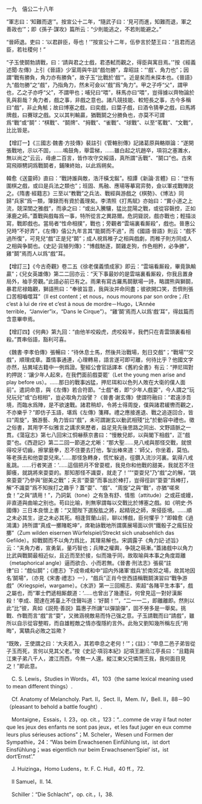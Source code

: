 一九　僖公二十八年

“軍志曰：‘知難而退’”。按宣公十二年，“隨武子曰：‘見可而進，知難而退，軍之善政也’”；即《孫子·謀攻》篇所云：“少則能逃之，不若則能避之。”

“晉師退。吏曰：‘以君辟臣，辱也！’”按宣公十二年，伍參言於楚王曰：“且君而逃臣，若社稷何！”

“子玉使鬬勃請戰，曰：‘請與君之士戲，君憑軾而觀之，得臣與寓目焉。’”按《經義述聞·左傳》上引《晉語》少室周與牛談“戲勿勝”，韋昭註：“‘戲’、角力也”；因謂“戰有勝負，角力亦有勝負”，故子玉“比戰於‘戲’”。近是矣而未探本也。《晉語》九“戲勿勝”之“戲”，乃指角力，然未可僉以“戲”爲“角力”。甲之子呼“父”，謂甲也，乙之子亦呼“父”，不謂甲也；哺兒曰“喂”，秣馬亦曰“喂”，豈得據以齊物論於乳與芻哉？角力者，戲之事，非戲之意也。諸凡競技能、較短長之事，古今多稱曰“戲”，非止角觝；故曰博塞之戲，曰奕戲，曰葉子戲，曰酒令猜拳之戲，曰馬將牌戲，曰賽球之戲。又以其判輸贏，猶戰鬬之分勝負也，亦莫不可謂爲“戰”或“鬬”：“棋戰”、“鬬牌”、“拇戰”、“雀戰”、“球戰”、以至“茗戰”、“文戰”，比比皆是。

【增訂一】《三國志·魏書·方技傳》裴註引《管輅别傳》記諸葛原與輅辯論：“遂開張戰地，示以不固，……鳴鼓角，舉雲梯，……雖白起之坑趙卒，項羽之塞濉水，無以尚之”云云，毋慮二百言，皆作攻守交綏語，真所謂“舌戰”、“鬬口”也。古來寫飛辯騁詞爲戰鬬者，鋪陳終始，以此爲朔矣。

韓愈《送靈師》直曰：“戰詩誰與敵，浩汗橫戈鋋”。桓譚《新論·言體》曰：“世有圍棋之戲，或曰是兵法之類也”；班固、馬融、應瑒等摹寫弈勢，僉以軍戎戰陣説之。《隋書·經籍志》三至以“教戰”之兵法、戰經與游戲之《棋勢》、《博法》同歸“兵家”爲一類，簿録而有資於義理矣。李清照《打馬賦》亦始曰：“實小道之上流，競深閨之雅戲”，而承之曰：“或出入騰驤，猛比昆陽之戰，或從容磬控，正如涿鹿之師。”蓋戰與戲每爲一事，特所從言之異路爾。危詞聳説，戲亦戰也；輕描淡寫，戰即戲也。當局者“性命相撲”，戰也；旁觀者“雲端裏看厮殺”，戲也。晉惠公兒時“不好弄”，《左傳》僖公九年言其“能鬬而不過”，而《國語·晉語》則云：“戲不過所復”，可見兒“戲”正是兒“鬬”；成人視爲稚子之相與戲劇，而稚子則方同成人之相與争鬬也。《史記·貨殖列傳》：“博戲馳逐，鬬雞走狗，作色相矜，必争勝”，雞“鬬”焉而人以爲“戲”耳。

【增訂三】《今古奇觀》卷二五《徐老僕義憤成家》即云：“雲端看厮殺，畢竟孰輸贏”；《兒女英雄傳》第二二回亦云：“天下事最妙的是雲端裏看厮殺，你我且置身局外，袖手旁觀。”此語必前已有之。雨果有寫古羅馬鬬獸場一詩，略謂熊與獅鬬，暴君尼禄臨觀，獅語熊曰：“奉彼旨意，我與汝并命同盡；彼欲開口笑，吾儕則張口苦相嚙噬耳”（Il est content；et nous，nous mourons par son ordre；/Et c’est à lui de rire et c’est à nous de mordre－Hugo，L’Année terrible，“Janvier”ix，“Dans le Cirque”）。“雞‘鬬’焉而人以爲‘戲’耳”，得兹篇而含意畢申焉。

【增訂四】《何典》第九回：“由他羊咬殺虎，虎咬殺羊，我們只在青雲頭裏看相殺。”貫串俗語，豁利可喜。

《魏書·李孝伯傳》張暢曰：“待休息士馬，然後共治戰場，剋日交戲”；“戰場”“交戲”，順理成章。蓋情事通連，心理轉易，語言遂可即可離，何待比乎？他國文字亦然，拈異域古籍中一例爲證。聖經公會官話譯本《舊約全書》有云：“押尼珥對約押説：‘讓少年人起來，在我們面前戲耍罷’（Let the young men arise and play before us）。……那日的戰事凶猛，押尼珥和以色列人敗在大衛的僕人面前”。遣詞命意，與《左傳》若合符節。“士戲”者，即“少年人戲耍”，今人謂之“玩兒玩兒”或“白相相”，豈必取角力設譬？《晉書·謝玄傳》使謂符融曰：“君遠涉吾境，而臨水爲陣，是不欲速戰。諸君稍却，令將士得周旋，僕與諸君緩轡而觀之，不亦樂乎？”即仿子玉語，堪爲《左傳》箋釋。禮之應接進退、戰之追逐回合，皆曰“周旋”，猶游藝、角力皆曰“戲”，未可謂謝玄以動武相殘“比”於動容中禮也。徵之俗書，其用字不似雅言之講求來歷者，益足見先後思路之同出、文野語脈之一貫。《蕩寇志》第七八回宋江恫嚇蔡京書曰：“慢散兒郎，以與閣下相戲”，正“戲耍”也。《西遊記》第二二回一節道之尤晰：“那大聖……見八戒與那怪交戰，就恨得咬牙切齒，擦掌磨拳，忍不住要去打他，掣出棒來道：‘師父，你坐着，莫怕。等老孫去和他耍耍兒來。’……那怪急轉身，慌忙躲過，徑鑽入流沙河裏。氣得八戒亂跳。……行者笑道：‘……這個把月不曾耍棍，我見你和他戰的甜美，我就忍不住脚癢，就跳將來耍耍的。那知那怪不識耍，就走了！’”“耍耍兒”乃“戲”之的解，“跳來耍耍”乃參與“甜美之戰”；夫言“耍耍”而事出於棒打，豈得徑訓“耍耍”爲棒打，解“不識耍”爲不知挨打之趣乎？蓋“耍”、“戲”、“周旋”之與“戰”，亦猶“嗟來食！”之與“請用！”，乃詞氣（tone）之有急有舒、情態（attitude）之或莊或嫚，非直道與曲喻之别也。苟曰比喻，則無寧謂每以交戰比於博塞之戲。如《明史·外國傳》三日本良懷上書：“又聞陛下選股肱之將，起精锐之師，來侵臣境。……順之未必其生，逆之未必其死。相逢賀蘭山前，聊以博戲，臣何懼乎？”即韓愈《過鴻溝》詩所謂“真成一擲賭乾坤”，席勒詠戰地所謂廣展場面以供“鐵骰子之瘋狂投擲”（Zum wilden eisernen Würfelspiel/Streckt sich unabsehlich das Gefilde）。抑戰鬬而不以角力爲比，其理易解也。宋調露子《角力記·述旨》云：“夫角力者，宣勇氣，量巧智也；兵陣之權輿，争競之萌漸。”蓋諸戲中以角力比武與戰鬬最相近似，且近而至於接，似而幾乎同，故取喻與本事之角度距離（metaphorical angle）逼而欲合、小而若無。《晉書·刑法志》張裴“註律”曰：“戲似鬬”；《禮志》下成帝咸和中“詔内外諸軍‘戲兵’於南郊之場，故其地因名‘鬬場”，（亦見《宋書·禮志》一），“戲兵”正肖今世西語稱戰鬬演習曰“戰争游戲”（Kriegspiel，wargame）。《水滸》第一三回楊志、索超“各賭平生本事”，戲之屬也，而“軍士們遞相厮覷道：‘……也曾出了幾遭征，何曾見這一對好漢厮殺！’李成、聞達在將臺上不住聲叫道：‘好鬬！’”，“二一一二，即離離即。然則以此“比”彼，真如《説苑·善説》篇惠子所譏“以彈諭彈”，固不勞多是一舉矣。挑戰、作戰而言“戲”言“耍”，又微涵視敵易而恃己强之意。子玉請戰而曰“請戲”，雖所以自示從容整暇，而自雄輕敵之情亦復隱約言外。此殆又劉知幾所稱左氏“用晦”，寓驕兵必敗之旨歟？

“既敗，王使謂之曰：‘大夫若入，其若申息之老何！’”；《註》：“申息二邑子弟皆從子玉而死，言何以見其父老。”按《史記·項羽本紀》記項王謝烏江亭長曰：“且籍與江東子弟八千人，渡江而西，今無一人還。縱江東父兄憐而王我，我何面目見之！”即此意。











　C. S. Lewis，Studies in Words，41，103（the same lexical meaning used to mean different things）.

　Cf. Anatomy of Melancholy. Part. II，Sect. II，Mem. IV，Bell. II，88－90（pleasant to behold a battle fought）.

　Montaigne，Essais，I. 23，op. cit.，123：“...comme de vray il faut noter que les jeux des enfants ne sont pas jeux，et les faut juger en eux comme leurs plus sérieuses actions”；M. Scheler，Wesen und Formen der Sympathie，24：“Was beim Erwachsenen Einfühlung ist，ist dort Einsfühlung；was eigentlich nur beim Erwachsenen‘Spiel’ ist，ist dort‘Ernst’.”

　J. Huizinga，Homo Ludens，tr. F. C. Hull，40 ff.，72.

　II Samuel，II. 14.

　Schiller：“Die Schlacht”，op. cit.，I，38.